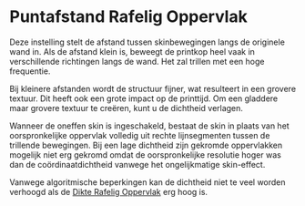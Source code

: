 Puntafstand Rafelig Oppervlak
====
Deze instelling stelt de afstand tussen skinbewegingen langs de originele wand in. Als de afstand klein is, beweegt de printkop heel vaak in verschillende richtingen langs de wand. Het zal trillen met een hoge frequentie.

Bij kleinere afstanden wordt de structuur fijner, wat resulteert in een grovere textuur. Dit heeft ook een grote impact op de printtijd. Om een gladdere maar grovere textuur te creëren, kunt u de dichtheid verlagen.

Wanneer de oneffen skin is ingeschakeld, bestaat de skin in plaats van het oorspronkelijke oppervlak volledig uit rechte lijnsegmenten tussen de trillende bewegingen. Bij een lage dichtheid zijn gekromde oppervlakken mogelijk niet erg gekromd omdat de oorspronkelijke resolutie hoger was dan de coördinaatdichtheid vanwege het ongelijkmatige skin-effect.

Vanwege algoritmische beperkingen kan de dichtheid niet te veel worden verhoogd als de [Dikte Rafelig Oppervlak](magic_fuzzy_skin_thickness.md) erg hoog is.